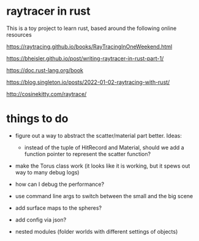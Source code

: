 # raytracer in rust

This is a toy project to learn rust, based around the following online resources

https://raytracing.github.io/books/RayTracingInOneWeekend.html

https://bheisler.github.io/post/writing-raytracer-in-rust-part-1/


https://doc.rust-lang.org/book

https://blog.singleton.io/posts/2022-01-02-raytracing-with-rust/


http://cosinekitty.com/raytrace/



# things to do

- figure out a way to abstract the scatter/material part better. Ideas:
  - instead of the tuple of HitRecord and Material,
    should we add a function pointer to represent the scatter function?

- make the Torus class work (it looks like it is working, but it spews out way to many debug logs)

- how can I debug the performance?

- use command line args to switch between the small and the big scene

- add surface maps to the spheres?

- add config via json?

- nested modules (folder worlds with different settings of objects)

